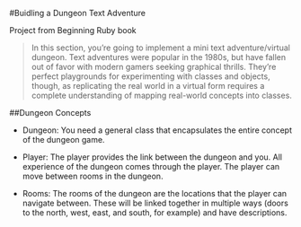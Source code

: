 #Buidling a Dungeon Text Adventure

Project from Beginning Ruby book

> In this section, you’re going to implement a mini text adventure/virtual dungeon. Text adventures were popular in
the 1980s, but have fallen out of favor with modern gamers seeking graphical thrills. They’re perfect playgrounds for
 experimenting with classes and objects, though, as replicating the real world in a virtual form requires a complete
  understanding of mapping real-world concepts into classes.

##Dungeon Concepts

* Dungeon: You need a general class that encapsulates the entire concept of the dungeon game.

* Player: The player provides the link between the dungeon and you. All experience of the dungeon comes through the
player. The player can move between rooms in the dungeon.

* Rooms: The rooms of the dungeon are the locations that the player can navigate between. These will be linked
together in multiple ways (doors to the north, west, east, and south, for example) and have descriptions.
